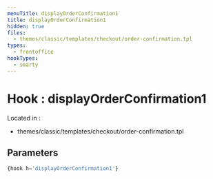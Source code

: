 ```yaml
---
menuTitle: displayOrderConfirmation1
title: displayOrderConfirmation1
hidden: true
files:
  - themes/classic/templates/checkout/order-confirmation.tpl
types:
  - frontoffice
hookTypes:
  - smarty
---
```


# Hook : displayOrderConfirmation1

Located in :

  - themes/classic/templates/checkout/order-confirmation.tpl

## Parameters

```php
{hook h='displayOrderConfirmation1'}
```